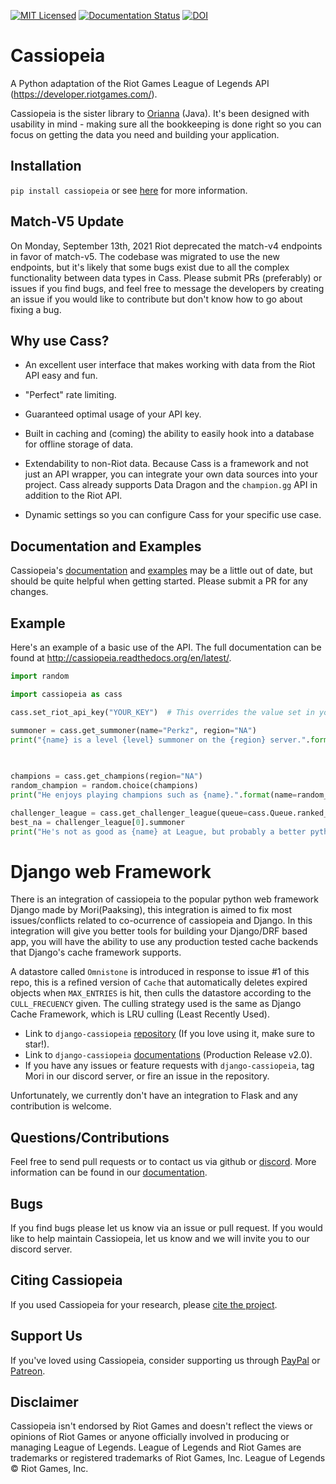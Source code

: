 [![MIT Licensed](https://img.shields.io/badge/license-MIT-green.svg)](https://github.com/meraki-analytics/orianna/blob/master/LICENSE.txt)
[![Documentation Status](https://readthedocs.org/projects/cassiopeia/badge/?version=latest)](http://cassiopeia.readthedocs.org/en/latest/)
[![DOI](https://zenodo.org/badge/DOI/10.5281/zenodo.1170906.svg)](https://doi.org/10.5281/zenodo.1170906)

# Cassiopeia

A Python adaptation of the Riot Games League of Legends API (https://developer.riotgames.com/).

Cassiopeia is the sister library to [Orianna](https://github.com/robrua/Orianna) (Java). It's been designed with usability in mind - making sure all the bookkeeping is done right so you can focus on getting the data you need and building your application.


## Installation
`pip install cassiopeia` or see [here](<http://cassiopeia.readthedocs.io/en/latest/setup.html>) for more information.


## Match-V5 Update
On Monday, September 13th, 2021 Riot deprecated the match-v4 endpoints in favor of match-v5. The codebase was migrated to use the new endpoints, but it's likely that some bugs exist due to all the complex functionality between data types in Cass. Please submit PRs (preferably) or issues if you find bugs, and feel free to message the developers by creating an issue if you would like to contribute but don't know how to go about fixing a bug.


## Why use Cass?

* An excellent user interface that makes working with data from the Riot API easy and fun.

* "Perfect" rate limiting.

* Guaranteed optimal usage of your API key.

* Built in caching and (coming) the ability to easily hook into a database for offline storage of data.

* Extendability to non-Riot data. Because Cass is a framework and not just an API wrapper, you can integrate your own data sources into your project. Cass already supports Data Dragon and the ``champion.gg`` API in addition to the Riot API.

* Dynamic settings so you can configure Cass for your specific use case.


## Documentation and Examples
Cassiopeia's [documentation](http://cassiopeia.readthedocs.org/en/latest/) and [examples](https://github.com/meraki-analytics/cassiopeia/tree/master/examples) may be a little out of date, but should be quite helpful when getting started. Please submit a PR for any changes.


## Example

Here's an example of a basic use of the API. The full documentation can be found at http://cassiopeia.readthedocs.org/en/latest/.

```python
import random

import cassiopeia as cass

cass.set_riot_api_key("YOUR_KEY")  # This overrides the value set in your configuration/settings.

summoner = cass.get_summoner(name="Perkz", region="NA")
print("{name} is a level {level} summoner on the {region} server.".format(name=summoner.name,
                                                                          level=summoner.level,
                                                                          region=summoner.region))

champions = cass.get_champions(region="NA")
random_champion = random.choice(champions)
print("He enjoys playing champions such as {name}.".format(name=random_champion.name))

challenger_league = cass.get_challenger_league(queue=cass.Queue.ranked_solo_fives)
best_na = challenger_league[0].summoner
print("He's not as good as {name} at League, but probably a better python programmer!".format(name=best_na.name))
```

# Django web Framework
There is an integration of cassiopeia to the popular python web framework Django made by Mori(Paaksing), this integration is aimed to fix most issues/conflicts related to co-ocurrence of cassiopeia and Django. In this integration will give you better tools for building your Django/DRF based app, you will have the ability to use any production tested cache backends that Django's cache framework supports.

A datastore called `Omnistone` is introduced in response to issue #1 of this repo, this is a refined version of `Cache` that automatically deletes expired objects when `MAX_ENTRIES` is hit, then culls the datastore according to the `CULL_FRECUENCY` given. The culling strategy used is the same as Django Cache Framework, which is LRU culling (Least Recently Used).

* Link to `django-cassiopeia` [repository](https://github.com/paaksing/django-cassiopeia) (If you love using it, make sure to star!).
* Link to `django-cassiopeia` [documentations](https://paaksing.github.io/django-cassiopeia/) (Production Release v2.0).
* If you have any issues or feature requests with `django-cassiopeia`, tag Mori in our discord server, or fire an issue in the repository.

Unfortunately, we currently don't have an integration to Flask and any contribution is welcome.


## Questions/Contributions
Feel free to send pull requests or to contact us via github or [discord](https://discord.gg/uYW7qhP). More information can be found in our [documentation](http://cassiopeia.readthedocs.org/en/latest/).


## Bugs
If you find bugs please let us know via an issue or pull request. If you would like to help maintain Cassiopeia, let us know and we will invite you to our discord server.

## Citing Cassiopeia
If you used Cassiopeia for your research, please [cite the project](https://doi.org/10.5281/zenodo.1170906).

## Support Us
If you've loved using Cassiopeia, consider supporting us through [PayPal](https://www.paypal.me/merakianalytics) or [Patreon](https://www.patreon.com/merakianalytics).

## Disclaimer
Cassiopeia isn't endorsed by Riot Games and doesn't reflect the views or opinions of Riot Games or anyone officially involved in producing or managing League of Legends. League of Legends and Riot Games are trademarks or registered trademarks of Riot Games, Inc. League of Legends © Riot Games, Inc.
